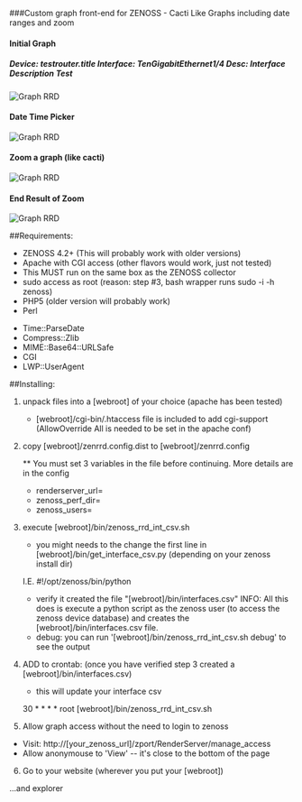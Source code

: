 ###Custom graph front-end for ZENOSS - Cacti Like Graphs including date ranges and zoom

#### Initial Graph
##### Device: testrouter.title   Interface: TenGigabitEthernet1/4   Desc: Interface Description Test
![Graph RRD](https://raw.github.com/ljunkie/zenrrd/master/screenshots/zenrrd_graph1.png)

#### Date Time Picker
![Graph RRD](https://raw.github.com/ljunkie/zenrrd/master/screenshots/zenrrd_graph_datetimepicker.png)

#### Zoom a graph (like cacti)
![Graph RRD](https://raw.github.com/ljunkie/zenrrd/master/screenshots/zenrrd_graph_zoom1.png)

#### End Result of Zoom
![Graph RRD](https://raw.github.com/ljunkie/zenrrd/master/screenshots/zenrrd_graph_zoom2.png)


##Requirements:

 * ZENOSS 4.2+ (This will probably work with older versions)
 * Apache with CGI access (other flavors would work, just not tested)
 * This MUST run on the same box as the ZENOSS collector
 * sudo access as root (reason: step #3, bash wrapper runs sudo -i -h zenoss) 
 * PHP5 (older version will probably work)
 * Perl
  - Time::ParseDate
  - Compress::Zlib
  - MIME::Base64::URLSafe
  - CGI
  - LWP::UserAgent

##Installing: 

1) unpack files into a [webroot] of your choice (apache has been tested)
   * [webroot]/cgi-bin/.htaccess file is included to add cgi-support 
     (AllowOverride All is needed to be set in the apache conf)

2) copy [webroot]/zenrrd.config.dist to [webroot]/zenrrd.config
   
   ** You must set 3 variables in the file before continuing. More details are in the config
   -   renderserver_url=
   -   zenoss_perf_dir=
   -   zenoss_users=
   
3) execute [webroot]/bin/zenoss_rrd_int_csv.sh
   - you might needs to the change the first line in [webroot]/bin/get_interface_csv.py  (depending on your zenoss install dir)
  
   I.E. #!/opt/zenoss/bin/python  

   - verify it created the file "[webroot]/bin/interfaces.csv"
      INFO: All this does is execute a python script as the zenoss user (to access the zenoss device database)
            and creates the [webroot]/bin/interfaces.csv file.
  
   * debug: you can run '[webroot]/bin/zenoss_rrd_int_csv.sh debug'  to see the output

4) ADD to crontab: (once you have verified step 3 created a [webroot]/bin/interfaces.csv)
    * this will update your interface csv
    
    30 * * * * root [webroot]/bin/zenoss_rrd_int_csv.sh

5) Allow graph access without the need to login to zenoss 

 * Visit: http://[your_zenoss_url]/zport/RenderServer/manage_access
 * Allow anonymouse to 'View' -- it's close to the bottom of the page

6) Go to your website (wherever you put your [webroot])

 ...and explorer

 
